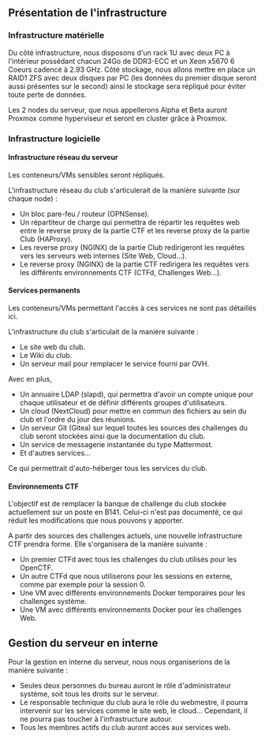 ## Présentation de l'infrastructure

### Infrastructure matérielle

Du côté infrastructure, nous disposons d'un rack 1U avec deux PC à l'intérieur possédant chacun 24Go de DDR3-ECC et un Xeon x5670 6 Coeurs cadencé à 2.93 GHz. Côté stockage, nous allons mettre en place un RAID1 ZFS avec deux disques par PC (les données du premier disque seront aussi présentes sur le second) ainsi le stockage sera répliqué pour éviter toute perte de données.

Les 2 nodes du serveur, que nous appellerons Alpha et Beta auront Proxmox comme hyperviseur et seront en cluster grâce à Proxmox.

### Infrastructure logicielle

#### Infrastructure réseau du serveur
Les conteneurs/VMs sensibles seront répliqués.

L'infrastructure réseau du club s'articulerait de la manière suivante (sur chaque node) :
- Un bloc pare-feu / routeur (OPNSense).
- Un répartiteur de charge qui permettra de répartir les requêtes web entre le reverse proxy de la partie CTF et les reverse proxy de la partie Club (HAProxy).
- Les reverse proxy (NGINX) de la partie Club redirigeront les requêtes vers les serveurs web internes (Site Web, Cloud...).
- Le reverse proxy (NGINX) de la partie CTF redirigera les requêtes vers les différents environnements CTF (CTFd, Challenges Web...).

#### Services permanents
Les conteneurs/VMs permettant l'accès à ces services ne sont pas détaillés ici.

L'infrastructure du club s'articulait de la manière suivante :
- Le site web du club.
- Le Wiki du club.
- Un serveur mail pour remplacer le service fourni par OVH.

Avec en plus,
- Un annuaire LDAP (slapd), qui permettra d'avoir un compte unique pour chaque utilisateur et de définir différents groupes d'utilisateurs.
- Un cloud (NextCloud) pour mettre en commun des fichiers au sein du club et l'ordre du jour des réunions.
- Un serveur Git (Gitea) sur lequel toutes les sources des challenges du club seront stockées ainsi que la documentation du club.
- Un service de messagerie instantanée du type Mattermost.
- Et d'autres services...

Ce qui permettrait d'auto-héberger tous les services du club.

#### Environnements CTF
L'objectif est de remplacer la banque de challenge du club stockée actuellement sur un poste en B141. Celui-ci n'est pas documenté, ce qui réduit les modifications que nous pouvons y apporter.

A partir des sources des challenges actuels, une nouvelle infrastructure CTF prendra forme. Elle s'organisera de la manière suivante :
- Un premier CTFd avec tous les challenges du club utilisés pour les OpenCTF.
- Un autre CTFd que nous utiliserons pour les sessions en externe, comme par exemple pour la session 0.
- Une VM avec différents environnements Docker temporaires pour les challenges système.
- Une VM avec différents environnements Docker pour les challenges Web.

## Gestion du serveur en interne

Pour la gestion en interne du serveur, nous nous organiserions de la manière suivante :
- Seules deux personnes du bureau auront le rôle d'administrateur système, soit tous les droits sur le serveur.
- Le responsable technique du club aura le rôle du webmestre, il pourra intervenir sur les services comme le site web, le cloud... Cependant, il ne pourra pas toucher à l'infrastructure autour.
- Tous les membres actifs du club auront accès aux services web.
